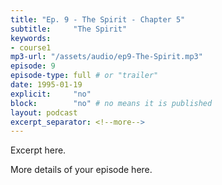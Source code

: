 ```yaml
---
title: "Ep. 9 - The Spirit - Chapter 5"
subtitle:     "The Spirit"
keywords:
- course1
mp3-url: "/assets/audio/ep9-The-Spirit.mp3"
episode: 9
episode-type: full # or "trailer"
date: 1995-01-19
explicit:     "no"
block:        "no" # no means it is published
layout: podcast
excerpt_separator: <!--more-->
---
```

Excerpt here.
<!--more-->

More details of your episode here.
